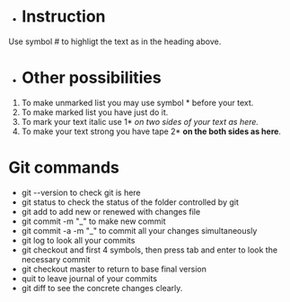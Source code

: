* # Instruction
Use symbol # to highligt the text as in the heading above.
* # Other possibilities
1. To make unmarked list you may use symbol * before your text.
2. To make marked list you have just do it.
3. To mark your text italic use 1* *on two sides of your text as here.* 
4. To make your text strong you have tape 2* **on the both sides as here**.
# Git commands
* git --version to check git is here
* git status to check the status of the folder controlled by git 
* git add to add new or renewed with changes file
* git commit -m "_" to make new commit
* git commit -a -m "_" to commit all your changes simultaneously
* git log to look all your commits
* git checkout and first 4 symbols, then press tab and enter to look the necessary commit
* git checkout master to return to base final version
* quit to leave journal of your commits
* git diff to see the concrete changes clearly.